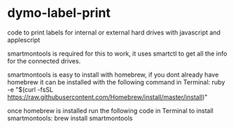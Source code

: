 # dymo-label-print
code to print labels for internal or external hard drives with javascript and applescript

smartmontools is required for this to work, it uses smartctl to get all the info for the connected drives. 

smartmontools is easy to install with homebrew, if you dont already have homebrew it can be installed with the following command in Terminal:
ruby -e "$(curl -fsSL https://raw.githubusercontent.com/Homebrew/install/master/install)"

once homebrew is installed run the following code in Terminal to install smartmontools:
brew install smartmontools
